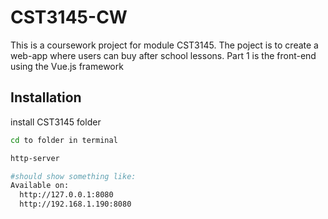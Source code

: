 # CST3145-CW

This is a coursework project for module CST3145. The poject is to create a web-app where users can buy after school lessons.
Part 1 is the front-end using the Vue.js framework

## Installation

install CST3145 folder

```bash
cd to folder in terminal

http-server

#should show something like:
Available on:
  http://127.0.0.1:8080
  http://192.168.1.190:8080
```
